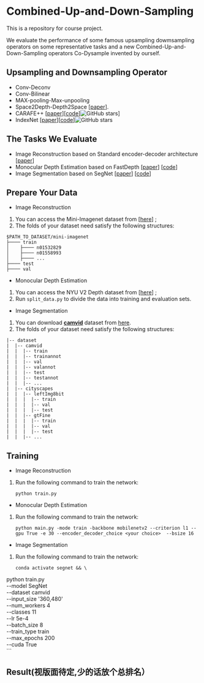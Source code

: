 # Combined-Up-and-Down-Sampling

This is a repository for course project.

We evaluate the performance of some famous upsampling dowmsampling operators on some representative tasks and a new Combined-Up-and-Down-Sampling operators Co-Dysample invented by ourself.



## Upsampling and Downsampling Operator
- Conv-Deconv
- Conv-Bilinear
- MAX-pooling-Max-unpooling
- Space2Depth-Depth2Space  [[paper](https://www.cv-foundation.org/openaccess/content_cvpr_2016/papers/Shi_Real-Time_Single_Image_CVPR_2016_paper.pdf)].
- CARAFE++ [[paper](https://arxiv.org/pdf/2012.04733.pdf)][[code](https://github.com/open-mmlab/mmdetection)]![GitHub stars](http://img.shields.io/github/stars/open-mmlab/mmdetection.svg?logo=github&label=Stars)]
- IndexNet [[paper](https://arxiv.org/pdf/1908.09895v2.pdf)][[code](https://github.com/poppinace/indexnet_matting)]![GitHub stars](http://img.shields.io/github/stars/poppinace/indexnet_matting.svg?logo=github&label=Stars)


## The Tasks We Evaluate
- Image Reconstruction based on Standard encoder-decoder architecture [[paper](https://arxiv.org/pdf/1908.09895v2.pdf)]
- Monocular Depth Estimation based on FastDepth [[paper](https://arxiv.org/pdf/1903.03273)] [[code](https://github.com/dwofk/fast-depth)]
- Image Segmentation based on SegNet [[paper](https://arxiv.org/pdf/1511.00561)] [[code](https://github.com/xiaoyufenfei/Efficient-Segmentation-Networks)]


## Prepare Your Data
- Image Reconstruction 
1. You can access the Mini-Imagenet dataset from [[here](https://lyy.mpi-inf.mpg.de/mtl/download/Lmzjm9tX.html)] ;
2. The folds of your dataset need satisfy the following structures: 

````
$PATH_TO_DATASET/mini-imagenet
├──── train
│    ├──── n01532829
│    ├──── n01558993
│    ├──── ...
├──── test
├──── val
````
- Monocular Depth Estimation 
1. You can access the NYU V2 Depth dataset from [[here](http://horatio.cs.nyu.edu/mit/silberman/nyu_depth_v2/nyu_depth_v2_labeled.mat)] ;
2. Run `split_data.py` to divide the data into training and evaluation sets.

- Image Segmentation
1. You can download [**camvid**](http://mi.eng.cam.ac.uk/research/projects/VideoRec/CamVid/) dataset from [here](https://github.com/alexgkendall/SegNet-Tutorial/tree/master/CamVid).
2. The folds of your dataset need satisfy the following structures: 

```
|-- dataset
|  |-- camvid
|  |  |-- train
|  |  |-- trainannot
|  |  |-- val
|  |  |-- valannot
|  |  |-- test
|  |  |-- testannot
|  |  |-- ...
|  |-- cityscapes
|  |  |-- leftImg8bit
|  |  |  |-- train
|  |  |  |-- val
|  |  |  |-- test
|  |  |-- gtFine
|  |  |  |-- train
|  |  |  |-- val
|  |  |  |-- test
|  |  |-- ...
```



## Training
- Image Reconstruction
1. Run the following command to train the network:
     ```
    python train.py
     ```
  
- Monocular Depth Estimation
1. Run the following command to train the network:
     ```
    python main.py -mode train -backbone mobilenetv2 --criterion l1 --gpu True -e 30 --encoder_decoder_choice <your choice>  --bsize 16
     ```
- Image Segmentation
    
1. Run the following command to train the network:
     ```
    conda activate segnet && \
python train.py \
    --model SegNet \
    --dataset camvid \
    --input_size '360,480' \
    --num_workers 4 \
    --classes 11 \
    --lr 5e-4 \
    --batch_size 8 \
    --train_type train \
    --max_epochs 200 \
    --cuda True \
     ```




## Result(视版面待定,少的话放个总排名）
